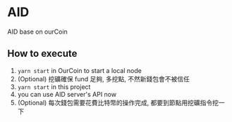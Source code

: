 # AID

AID base on ourCoin

## How to execute

1. `yarn start` in OurCoin to start a local node
2. (Optional) 挖礦確保 fund 足夠, 多挖點, 不然新錢包會不被信任
3. `yarn start` in this project
4. you can use AID server's API now
5. (Optional) 每次錢包需要花費比特幣的操作完成, 都要到節點用挖礦指令挖一下
